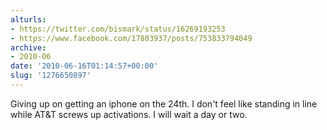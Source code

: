 ```yaml
---
alturls:
- https://twitter.com/bismark/status/16269193253
- https://www.facebook.com/17803937/posts/753833794049
archive:
- 2010-06
date: '2010-06-16T01:14:57+00:00'
slug: '1276650897'
---
```


Giving up on getting an iphone on the 24th. I don't feel like standing in line while AT&T screws up activations. I will wait a day or two.

